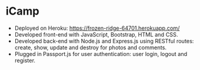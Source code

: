 # iCamp
- Deployed on Heroku: https://frozen-ridge-64701.herokuapp.com/
- Developed front-end with JavaScript, Bootstrap, HTML and CSS.
- Developed back-end with Node.js and Express.js using RESTful routes: create, show, update and destroy for photos and comments.
- Plugged in Passport.js for user authentication: user login, logout and register.
